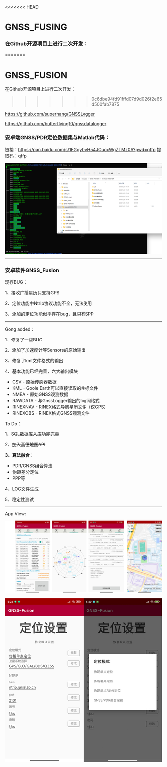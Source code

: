 <<<<<<< HEAD
# GNSS_FUSING
### 在Github开源项目上进行二次开发：
=======
# GNSS_FUSION
在Github开源项目上进行二次开发：
>>>>>>> 0c6dbe94fd91fffd07d9d026f2e65d500fab7875

https://github.com/superhang/GNSSLogger

https://github.com/butterflying10/gnssdatalogger



### 安卓端GNSS/PDR定位数据集与Matlab代码：

链接：https://pan.baidu.com/s/1FGgyDvH54JCuoxWgZTMz0A?pwd=qffp 
提取码：qffp 

![code](.\pic\code.png)

-------------------

### 安卓软件GNSS_Fusion

现存BUG：

1、接收广播星历只支持GPS

2、定位功能中Ntrip协议功能不全，无法使用

3、添加的定位功能似乎存在bug，且只有SPP

---------------------------------

Gong added：

1、修复了一些BUG

2、添加了加速度计等Sensors的原始输出

3、修复了kml文件格式的输出

4、基本功能已经完善，六大输出模块

- CSV - 原始传感器数据
- KML - Goole Earth可以直接读取的坐标文件
- NMEA - 原始GNSS观测数据
- RAWDATA - 与GnssLogger输出的log同格式
- RINEXNAV - RINEX格式导航星历文件（仅GPS）
- RINEXOBS - RINEX格式GNSS观测文件



To Do：

1、~~SQL数据库入库功能完善~~

2、~~加入高德地图API~~

**3、算法融合**：

- PDR/GNSS组合算法
- 伪距差分定位
- PPP等

4、LOG文件生成

5、稳定性测试

------------------

App View:

![data_status](.\pic\data_status.jpg)

![pos_settings_all](.\pic\pos_settings_all.jpg)
